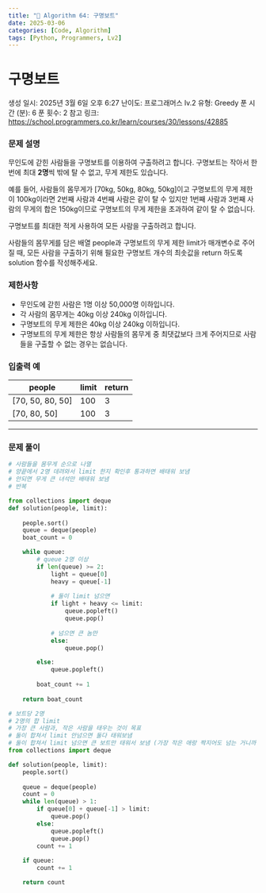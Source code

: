 ```yaml
---
title: "🧠 Algorithm 64: 구명보트"
date: 2025-03-06
categories: [Code, Algorithm]
tags: [Python, Programmers, Lv2]
---
```


# 구명보트

생성 일시: 2025년 3월 6일 오후 6:27
난이도: 프로그래머스 lv.2
유형: Greedy
푼 시간 (분): 6
푼 횟수: 2
참고 링크: https://school.programmers.co.kr/learn/courses/30/lessons/42885

### **문제 설명**

무인도에 갇힌 사람들을 구명보트를 이용하여 구출하려고 합니다. 구명보트는 작아서 한 번에 최대 **2명**씩 밖에 탈 수 없고, 무게 제한도 있습니다.

예를 들어, 사람들의 몸무게가 [70kg, 50kg, 80kg, 50kg]이고 구명보트의 무게 제한이 100kg이라면 2번째 사람과 4번째 사람은 같이 탈 수 있지만 1번째 사람과 3번째 사람의 무게의 합은 150kg이므로 구명보트의 무게 제한을 초과하여 같이 탈 수 없습니다.

구명보트를 최대한 적게 사용하여 모든 사람을 구출하려고 합니다.

사람들의 몸무게를 담은 배열 people과 구명보트의 무게 제한 limit가 매개변수로 주어질 때, 모든 사람을 구출하기 위해 필요한 구명보트 개수의 최솟값을 return 하도록 solution 함수를 작성해주세요.

### 제한사항

- 무인도에 갇힌 사람은 1명 이상 50,000명 이하입니다.
- 각 사람의 몸무게는 40kg 이상 240kg 이하입니다.
- 구명보트의 무게 제한은 40kg 이상 240kg 이하입니다.
- 구명보트의 무게 제한은 항상 사람들의 몸무게 중 최댓값보다 크게 주어지므로 사람들을 구출할 수 없는 경우는 없습니다.

### 입출력 예

| people | limit | return |
| --- | --- | --- |
| [70, 50, 80, 50] | 100 | 3 |
| [70, 80, 50] | 100 | 3 |

---

### 문제 풀이

```python
# 사람들을 몸무게 순으로 나열
# 양끝에서 2명 데려와서 limit 한지 확인후 통과하면 배태워 보냄
# 안되면 무게 큰 녀석만 배태워 보냄
# 반복

from collections import deque
def solution(people, limit):
    
    people.sort()
    queue = deque(people)
    boat_count = 0

    while queue:
        # queue 2명 이상
        if len(queue) >= 2:
            light = queue[0]
            heavy = queue[-1]
            
            # 둘이 limit 넘으면 
            if light + heavy <= limit:
                queue.popleft()
                queue.pop()
                
            # 넘으면 큰 놈만
            else:
                queue.pop()

        else:
            queue.popleft()
            
        boat_count += 1
        
    return boat_count
```

```python
# 보트당 2명
# 2명의 합 limit
# 가장 큰 사람과, 작은 사람을 태우는 것이 목표
# 둘이 합쳐서 limit 안넘으면 둘다 태워보냄
# 둘이 합쳐서 limit 넘으면 큰 보트만 태워서 보냄 (가장 작은 애랑 짝지어도 넘는 거니까 어차피 혼자서 가야되는 상황)
from collections import deque

def solution(people, limit):
    people.sort()
    
    queue = deque(people)
    count = 0
    while len(queue) > 1:
        if queue[0] + queue[-1] > limit:
            queue.pop()
        else:
            queue.popleft()
            queue.pop()
        count += 1
    
    if queue:
        count += 1

    return count
```
